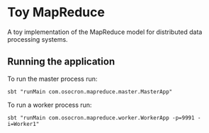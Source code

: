 # Toy MapReduce

A toy implementation of the MapReduce model for distributed data processing systems.

## Running the application

To run the master process run:
```
sbt "runMain com.osocron.mapreduce.master.MasterApp"
```

To run a worker process run:
```
sbt "runMain com.osocron.mapreduce.worker.WorkerApp -p=9991 -i=Worker1"
```

